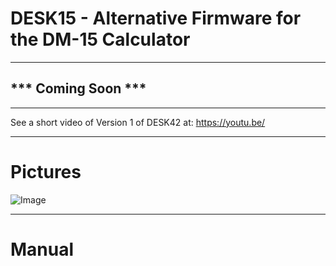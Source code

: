 # DESK15 - Alternative Firmware for the DM-15 Calculator

-----

## *** Coming Soon ***

-----

See a short video of Version 1 of DESK42 at: https://youtu.be/

-----
# Pictures

![Image](https://github.com/user-attachments/assets/d231b53a-d2a7-45ee-83c7-3972496cfeb8)

-----
# Manual


```

```
